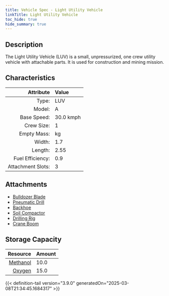 ```yaml
---
title: Vehicle Spec - Light Utility Vehicle
linkTitle: Light Utility Vehicle
toc_hide: true
hide_summary: true
---
```

<!-- This is generated by the MarsSim HelpGenertor, do not edit. -->

## Description
The Light Utility Vehicle (LUV) is a small, unpressurized, one crew utility vehicle with attachable parts.&#10;&#9;&#9;It is used for construction and mining mission.

## Characteristics

| Attribute      | Value |
|--------:|:------|
|Type:|LUV|
|Model:|A|
|Base Speed:|30.0 kmph|
|Crew Size:|1|
|Empty Mass:| kg|
|Width:|1.7|
|Length:|2.55|
|Fuel Efficiency:|0.9|
|Attachment Slots:|3|

## Attachments

- [Bulldozer Blade](/docs/definitions/part/bulldozer-blade)
- [Pneumatic Drill](/docs/definitions/part/pneumatic-drill)
- [Backhoe](/docs/definitions/part/backhoe)
- [Soil Compactor](/docs/definitions/part/soil-compactor)
- [Drilling Rig](/docs/definitions/part/drilling-rig)
- [Crane Boom](/docs/definitions/part/crane-boom)

## Storage Capacity

| Resource      | Amount |
|--------:|:------|
|[Methanol](/docs/definitions/resource/methanol)|10.0|
|[Oxygen](/docs/definitions/resource/oxygen)|15.0|


{{< definition-tail version="3.9.0" generatedOn="2025-03-08T21:34:45.1684317" >}}

